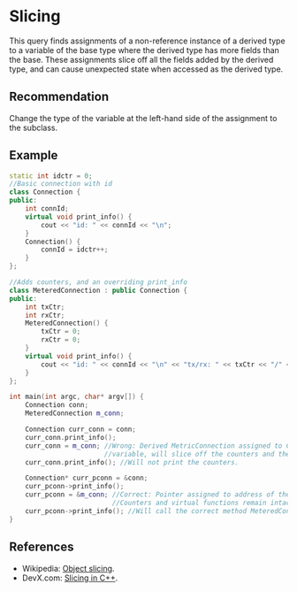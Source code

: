 # Slicing
This query finds assignments of a non-reference instance of a derived type to a variable of the base type where the derived type has more fields than the base. These assignments slice off all the fields added by the derived type, and can cause unexpected state when accessed as the derived type.


## Recommendation
Change the type of the variable at the left-hand side of the assignment to the subclass.


## Example

```cpp
static int idctr = 0;
//Basic connection with id
class Connection {
public:
    int connId;
    virtual void print_info() {
        cout << "id: " << connId << "\n";
    }
    Connection() {
        connId = idctr++;
    }
};

//Adds counters, and an overriding print_info
class MeteredConnection : public Connection {
public:
    int txCtr;
    int rxCtr;
    MeteredConnection() {
        txCtr = 0;
        rxCtr = 0;
    }
    virtual void print_info() {
        cout << "id: " << connId << "\n" << "tx/rx: " << txCtr << "/" << rxCtr << "\n";
    }
};

int main(int argc, char* argv[]) {
    Connection conn;
    MeteredConnection m_conn;

    Connection curr_conn = conn;
    curr_conn.print_info();
    curr_conn = m_conn; //Wrong: Derived MetricConnection assigned to Connection 
                        //variable, will slice off the counters and the overriding print_info
    curr_conn.print_info(); //Will not print the counters.

    Connection* curr_pconn = &conn;
    curr_pconn->print_info();
    curr_pconn = &m_conn; //Correct: Pointer assigned to address of the MetricConnection. 
                          //Counters and virtual functions remain intact.
    curr_pconn->print_info(); //Will call the correct method MeteredConnection::print_info
}

```

## References
* Wikipedia: [Object slicing](http://en.wikipedia.org/wiki/Object_slicing).
* DevX.com: [Slicing in C++](http://www.devx.com/tips/Tip/14570).
